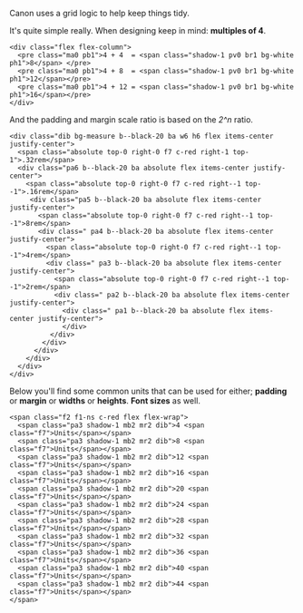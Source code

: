 Canon uses a grid logic to help keep things tidy.

It's quite simple really. When designing keep in mind: **multiples of 4**.
```html|plain,no-source
<div class="flex flex-column">
  <pre class="ma0 pb1">4 + 4  = <span class="shadow-1 pv0 br1 bg-white ph1">8</span> </pre>
  <pre class="ma0 pb1">4 + 8  = <span class="shadow-1 pv0 br1 bg-white ph1">12</span></pre>
  <pre class="ma0 pb1">4 + 12 = <span class="shadow-1 pv0 br1 bg-white ph1">16</span></pre>
</div>

```

And the padding and margin scale ratio is based on the *2^n* ratio.



```html|plain,no-source
<div class="dib bg-measure b--black-20 ba w6 h6 flex items-center justify-center">
  <span class="absolute top-0 right-0 f7 c-red right-1 top-1">.32rem</span>
  <div class="pa6 b--black-20 ba absolute flex items-center justify-center">
    <span class="absolute top-0 right-0 f7 c-red right--1 top--1">.16rem</span>
     <div class="pa5 b--black-20 ba absolute flex items-center justify-center">
       <span class="absolute top-0 right-0 f7 c-red right--1 top--1">8rem</span>
       <div class=" pa4 b--black-20 ba absolute flex items-center justify-center">
         <span class="absolute top-0 right-0 f7 c-red right--1 top--1">4rem</span>
         <div class=" pa3 b--black-20 ba absolute flex items-center justify-center">
           <span class="absolute top-0 right-0 f7 c-red right--1 top--1">2rem</span>
           <div class=" pa2 b--black-20 ba absolute flex items-center justify-center">
             <div class=" pa1 b--black-20 ba absolute flex items-center justify-center">
             </div>
          </div>
        </div>
      </div>
    </div>
  </div>
</div>
```

Below you'll find some common units that can be used for either; **padding** or **margin** or **widths** or **heights**.
**Font sizes** as well.


```html|plain,no-source
<span class="f2 f1-ns c-red flex flex-wrap">
  <span class="pa3 shadow-1 mb2 mr2 dib">4 <span class="f7">Units</span></span>
  <span class="pa3 shadow-1 mb2 mr2 dib">8 <span class="f7">Units</span></span>
  <span class="pa3 shadow-1 mb2 mr2 dib">12 <span class="f7">Units</span></span>
  <span class="pa3 shadow-1 mb2 mr2 dib">16 <span class="f7">Units</span></span>
  <span class="pa3 shadow-1 mb2 mr2 dib">20 <span class="f7">Units</span></span>
  <span class="pa3 shadow-1 mb2 mr2 dib">24 <span class="f7">Units</span></span>
  <span class="pa3 shadow-1 mb2 mr2 dib">28 <span class="f7">Units</span></span>
  <span class="pa3 shadow-1 mb2 mr2 dib">32 <span class="f7">Units</span></span>
  <span class="pa3 shadow-1 mb2 mr2 dib">36 <span class="f7">Units</span></span>
  <span class="pa3 shadow-1 mb2 mr2 dib">40 <span class="f7">Units</span></span>
  <span class="pa3 shadow-1 mb2 mr2 dib">44 <span class="f7">Units</span></span>
</span>
```


<!-- ```html|plain,no-source
<div class="dib w5 h5 bg-measure-grid">
 <div class="cf bg-c-red o-20 w-100">
   <div class="pa3">
     <div class="fl w3 pa1 bg-white"></div>
     <div class="fr w1 pa1 bg-white"></div>
   </div>
 </div>
 <div class="ph3 pt3">
   <div class="h1 w3 pa2 bg-c-red o-20"></div>
 </div>
 <div class="pa2 cf flex flex-wrap">
   <div class="fl w-100 pa2 o-20">
     <div class="bg-c-red h3">

     </div>
   </div>
   <div class="fl w-50 ph2 o-20">
     <div class="bg-c-red h3">
     </div>
   </div>
   <div class="fl w-50 ph2 o-20">
     <div class="bg-c-red h3">

     </div>
   </div>
 </div>
</div>
``` -->
